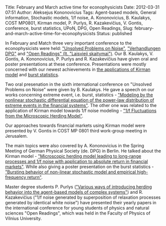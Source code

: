 Title: February and March active time for econophysicists
Date: 2012-03-31 07:51
Author: Aleksejus Kononovicius
Tags: Agent-based models, General information, Stochastic models, 1/f noise, A. Kononovicius, B. Kaulakys, COST MP0801, Kirman model, P. Purlys, R. Kazakevičius, V. Gontis, conference, burst statistics, UPoN, DPG, Open Readings,
Slug: february-and-march-active-time-for-econophysicists
Status: published

In
February and Match three very important conference to the
econophysicists were held: ["Unsolved Problems on
Noise"](http://www.saha.ac.in/cs/upon6.ecmp/Home.html), ["Verhandlungen
DPG"](http://berlin12.dpg-tagungen.de/index.html?lang=en) and ["Open
Readings" (lt. "Laisvieji skaitymai")](http://www.openreadings.eu/). Our
B. Kaulakys, V. Gontis, A. Kononovicius, P. Purlys and R. Kazakevičius
have given oral and poster presentations at these conference.
Presentations were mostly concerned with our newest achievements in [the
applications of Kirman
model](/tag/kirman-model) and [burst
statistics](/tag/burst-statistics).<!--more-->

Two oral presenation in the sixth international conference on "Unsolved
Problems on Noise" were given by B. Kaulakys. He gave a speech on our
works concerning extreme event, i.e. burst, statistics - ["Modeling by
the nonlinear stochastic differential equation of the power-law
distribution of extreme events in the financial
systems"](/uploads/2012/03/Kaulakys_UPoN2012_Events.pdf).
The other one was related to the application of Kirman model towards 1/f
noise modeling - ["1/f Fluctuations from the Microscopic Herding
Model"](/uploads/2012/03/Kaulakys_UPoN2012_Herding.pdf).

Our approaches towards financial markets using Kirman model were
presented by V. Gontis in COST MP 0801 third work-group meeting in
Jerusalem.

The main topics were also covered by A. Kononovicius in the Spring
Meeting of German Physical Society (de. DPG) in Berlin. He talked about
the Kirman model - ["Microscopic herding model leading to long-range
processes and 1/f noise with application to absolute return in financial
markets"](/uploads/2012/03/Kaulakys2012Verhandlungen.pdf).
While also giving a poster presentation on the burst statistics -
["Bursting behavior of non-linear stochastic model and empirical
high-frequency
return"](/uploads/2012/03/Kononovicius2012Verhandlungen.pdf).

Master degree students P. Purlys (["Various ways of introducing herding
behavior into the agent-based models of complex
systems"](/uploads/2012/03/Purlys2012OR.pdf))
and R. Kazakevičius ("1/f noise generated by superposition of relaxation
processes generated by identical white noise") have presented their
yearly papers in the international conference for young students of
physics and natural sciences "Open Readings", which was held in the
Faculty of Physics of Vilnius University.
